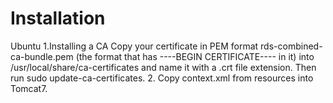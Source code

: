 <h1> Installation </h1>

Ubuntu
1.Installing a CA
Copy your certificate in PEM format rds-combined-ca-bundle.pem (the format that has ----BEGIN CERTIFICATE---- in it) into /usr/local/share/ca-certificates and name it with a .crt file extension.
Then run sudo update-ca-certificates.
2. Сopy context.xml from resources into Tomcat7.
